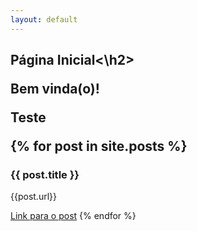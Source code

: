 ```yaml
---
layout: default
---
```


<h2>Página Inicial<\h2>

Bem vinda(o)!

Teste

{% for post in site.posts %}
  <h3>{{ post.title }}</h3>
  <p>{{post.url}}</p>
  <a href="{{ post.url }}">Link para o post</a>
{% endfor %}
